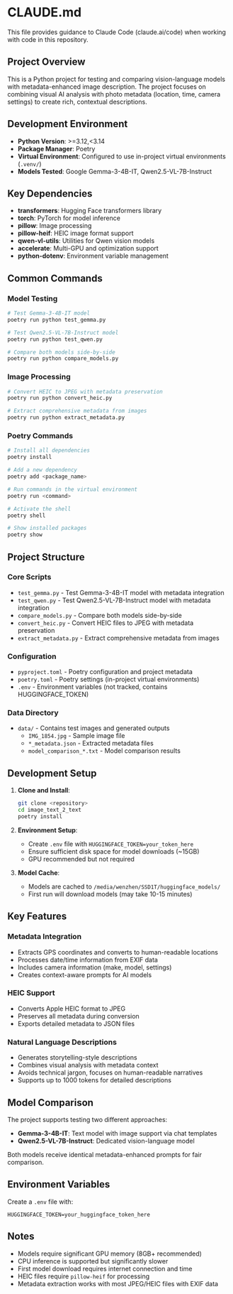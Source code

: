 # CLAUDE.md

This file provides guidance to Claude Code (claude.ai/code) when working with code in this repository.

## Project Overview

This is a Python project for testing and comparing vision-language models with metadata-enhanced image description. The project focuses on combining visual AI analysis with photo metadata (location, time, camera settings) to create rich, contextual descriptions.

## Development Environment

- **Python Version**: >=3.12,<3.14
- **Package Manager**: Poetry
- **Virtual Environment**: Configured to use in-project virtual environments (`.venv/`)
- **Models Tested**: Google Gemma-3-4B-IT, Qwen2.5-VL-7B-Instruct

## Key Dependencies

- **transformers**: Hugging Face transformers library
- **torch**: PyTorch for model inference
- **pillow**: Image processing
- **pillow-heif**: HEIC image format support
- **qwen-vl-utils**: Utilities for Qwen vision models
- **accelerate**: Multi-GPU and optimization support
- **python-dotenv**: Environment variable management

## Common Commands

### Model Testing
```bash
# Test Gemma-3-4B-IT model
poetry run python test_gemma.py

# Test Qwen2.5-VL-7B-Instruct model
poetry run python test_qwen.py

# Compare both models side-by-side
poetry run python compare_models.py
```

### Image Processing
```bash
# Convert HEIC to JPEG with metadata preservation
poetry run python convert_heic.py

# Extract comprehensive metadata from images
poetry run python extract_metadata.py
```

### Poetry Commands
```bash
# Install all dependencies
poetry install

# Add a new dependency
poetry add <package_name>

# Run commands in the virtual environment
poetry run <command>

# Activate the shell
poetry shell

# Show installed packages
poetry show
```

## Project Structure

### Core Scripts
- `test_gemma.py` - Test Gemma-3-4B-IT model with metadata integration
- `test_qwen.py` - Test Qwen2.5-VL-7B-Instruct model with metadata integration
- `compare_models.py` - Compare both models side-by-side
- `convert_heic.py` - Convert HEIC files to JPEG with metadata preservation
- `extract_metadata.py` - Extract comprehensive metadata from images

### Configuration
- `pyproject.toml` - Poetry configuration and project metadata
- `poetry.toml` - Poetry settings (in-project virtual environments)
- `.env` - Environment variables (not tracked, contains HUGGINGFACE_TOKEN)

### Data Directory
- `data/` - Contains test images and generated outputs
  - `IMG_1854.jpg` - Sample image file
  - `*_metadata.json` - Extracted metadata files
  - `model_comparison_*.txt` - Model comparison results

## Development Setup

1. **Clone and Install**:
   ```bash
   git clone <repository>
   cd image_text_2_text
   poetry install
   ```

2. **Environment Setup**:
   - Create `.env` file with `HUGGINGFACE_TOKEN=your_token_here`
   - Ensure sufficient disk space for model downloads (~15GB)
   - GPU recommended but not required

3. **Model Cache**:
   - Models are cached to `/media/wenzhen/SSD1T/huggingface_models/`
   - First run will download models (may take 10-15 minutes)

## Key Features

### Metadata Integration
- Extracts GPS coordinates and converts to human-readable locations
- Processes date/time information from EXIF data
- Includes camera information (make, model, settings)
- Creates context-aware prompts for AI models

### HEIC Support
- Converts Apple HEIC format to JPEG
- Preserves all metadata during conversion
- Exports detailed metadata to JSON files

### Natural Language Descriptions
- Generates storytelling-style descriptions
- Combines visual analysis with metadata context
- Avoids technical jargon, focuses on human-readable narratives
- Supports up to 1000 tokens for detailed descriptions

## Model Comparison

The project supports testing two different approaches:
- **Gemma-3-4B-IT**: Text model with image support via chat templates
- **Qwen2.5-VL-7B-Instruct**: Dedicated vision-language model

Both models receive identical metadata-enhanced prompts for fair comparison.

## Environment Variables

Create a `.env` file with:
```
HUGGINGFACE_TOKEN=your_huggingface_token_here
```

## Notes

- Models require significant GPU memory (8GB+ recommended)
- CPU inference is supported but significantly slower
- First model download requires internet connection and time
- HEIC files require `pillow-heif` for processing
- Metadata extraction works with most JPEG/HEIC files with EXIF data